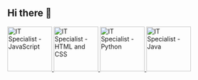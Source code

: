 ## Hi there 👋

<a href="https://www.credly.com/earner/earned/badge/114b22e7-e66e-4c17-ba21-e5eda5de7dcb" target="_blank">
  <img src="https://images.credly.com/size/340x340/images/ef99b79e-fd54-4eb5-b2a4-bf17e92a4837/ITS-Badges_JavaScript_1200px.png" alt="IT Specialist - JavaScript" width="100"/>
</a>
<a href="https://www.credly.com/earner/earned/badge/0fbc529d-9bfd-4086-8d45-1cd6d7e33bb3" target="_blank">
  <img src="https://images.credly.com/size/340x340/images/e2dc688d-de61-44a5-81af-ee96f117a211/ITS-Badges_HTML-and-CSS_1200px.png" alt="IT Specialist - HTML and CSS" width="100"/>
</a>
<a href="https://www.credly.com/earner/earned/badge/9a1e6ecc-6834-41c8-b532-2c98eb4b9c96" target="_blank">
  <img src="https://images.credly.com/size/340x340/images/3c4602d8-832e-4a24-b42d-00359ce746f7/ITS-Badges_Python_1200px.png" alt="IT Specialist - Python" width="100"/>
</a>
<a href="https://www.credly.com/earner/earned/badge/13410a92-996d-4dbc-8f00-fa4cab9157b9" target="_blank">
  <img src="https://images.credly.com/size/340x340/images/2210b6fe-0eda-415a-8aba-6c1400566728/ITS-Badges_Java_1200px.png" alt="IT Specialist - Java" width="100"/>
</a>
